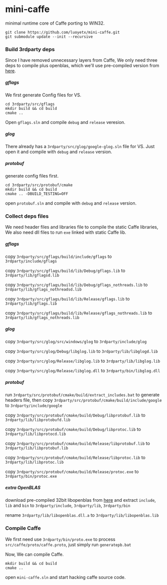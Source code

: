 mini-caffe
==========

minimal runtime core of Caffe porting to WIN32.

```
git clone https://github.com/luoyetx/mini-caffe.git
git submodule update --init --recursive
```

### Build 3rdparty deps

Since I have removed unnecessary layers from Caffe, We only need three deps to compile plus openblas, which we'll use pre-compiled version from [here](http://www.openblas.net/).

##### gflags

We first generate Config files for VS.

```
cd 3rdparty/src/gflags
mkdir build && cd build
cmake ..
```

Open `gflags.sln` and compile `debug` and `release` veresion.

##### glog

There already has a `3rdparty/src/glog/google-glog.sln` file for VS. Just open it and compile with `debug` and `release` version.

##### protobuf

generate config files first.

```
cd 3rdparty/src/protobuf/cmake
mkdir build && cd build
cmake .. -DBUILD_TESTING=OFF
```

open `protobuf.sln` and compile with `debug` and `release` version.

### Collect deps files

We need header files and libraries file to compile the static Caffe libraries, We also need dll files to run `exe` linked with static Caffe lib.

##### gflags

copy `3rdparty/src/gflags/build/include/gflags` to `3rdparty/include/gflags`

copy `3rdparty/src/gflags/build/lib/Debug/gflags.lib` to `3rdparty/lib/gflagsd.lib`

copy `3rdparty/src/gflags/build/lib/Debug/gflags_nothreads.lib` to `3rdparty/lib/gflags_nothreadsd.lib`

copy `3rdparty/src/gflags/build/lib/Release/gflags.lib` to `3rdparty/lib/gflags.lib`

copy `3rdparty/src/gflags/build/lib/Release/gflags_nothreads.lib` to `3rdparty/lib/gflags_nothreads.lib`

##### glog

copy `3rdparty/src/glog/src/windows/glog` to `3rdparty/include/glog`

copy `3rdparty/src/glog/Debug/libglog.lib` to `3rdparty/lib/libglogd.lib`

copy `3rdparty/src/glog/Release/libglog.lib` to `3rdparty/lib/libglog.lib`

copy `3rdparty/src/glog/Release/libglog.dll` to `3rdparty/bin/libglog.dll`

##### protobuf

run `3rdparty/src/protobuf/cmake/build/extract_includes.bat` to generate headers file, then copy `3rdparty/src/protobuf/cmake/build/include/google` to `3rdparty/include/google`

copy `3rdparty/src/protobuf/cmake/build/Debug/libprotobuf.lib` to `3rdparty/lib/libprotobufd.lib`

copy `3rdparty/src/protobuf/cmake/build/Debug/libprotoc.lib` to `3rdparty/lib/libprotocd.lib`

copy `3rdparty/src/protobuf/cmake/build/Release/libprotobuf.lib` to `3rdparty/lib/libprotobuf.lib`

copy `3rdparty/src/protobuf/cmake/build/Release/libprotoc.lib` to `3rdparty/lib/libprotoc.lib`

copy `3rdparty/src/protobuf/cmake/build/Release/protoc.exe` to `3rdparty/bin/protoc.exe`

##### extra OpenBLAS

download pre-compiled 32bit libopenblas from [here](http://www.openblas.net/) and extract `include`, `lib` and `bin` to `3rdparty/include`, `3rdparty/lib`, `3rdparty/bin`

rename `3rdparty/lib/libopenblas.dll.a` to `3rdparty/lib/libopenblas.lib`

### Compile Caffe

We first need use `3rdparty/bin/proto.exe` to process `src/caffe/proto/caffe.proto`, just simply run `generatepb.bat`

Now, We can compile Caffe.

```
mkdir build && cd build
cmake ..
```

open `mini-caffe.sln` and start hacking caffe source code.

